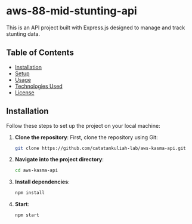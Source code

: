 # aws-88-mid-stunting-api

This is an API project built with Express.js designed to manage and track stunting data.

## Table of Contents

- [Installation](#installation)
- [Setup](#setup)
- [Usage](#usage)
- [Technologies Used](#technologies-used)
- [License](#license)

## Installation

Follow these steps to set up the project on your local machine:

1. **Clone the repository**:
   First, clone the repository using Git:
    ```bash
   git clone https://github.com/catatankuliah-lab/aws-kasma-api.git

2. **Navigate into the project directory**:
    ```bash
   cd aws-kasma-api

3. **Install dependencies**:
    ```bash
   npm install

4. **Start**:
    ```bash
   npm start